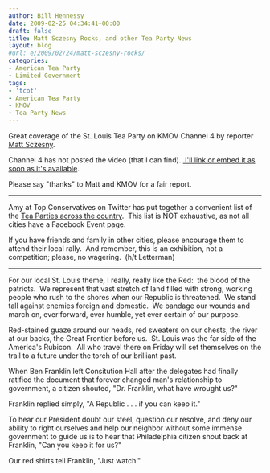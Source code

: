 ```yaml
---
author: Bill Hennessy
date: 2009-02-25 04:34:41+00:00
draft: false
title: Matt Sczesny Rocks, and other Tea Party News
layout: blog
#url: e/2009/02/24/matt-sczesny-rocks/
categories:
- American Tea Party
- Limited Government
tags:
- 'tcot'
- American Tea Party
- KMOV
- Tea Party News
---
```


Great coverage of the St. Louis Tea Party on KMOV Channel 4 by reporter [Matt Sczesny](https://www.beloblog.com/KMOV_Blogs/reportersblog/2009/02/the-st-louis-tea-party.html).  

Channel 4 has not posted the video (that I can find). [ I'll link or embed it as soon as it's available](https://www.kmov.com/video/topvideo-index.html?nvid=335682).

Please say "thanks" to Matt and KMOV for a fair report.

****

Amy at Top Conservatives on Twitter has put together a convenient list of the [Tea Parties across the country](https://tcotreport.com/MasterTeaPartyInfo.html).  This list is NOT exhaustive, as not all cities have a Facebook Event page.  

If you have friends and family in other cities, please encourage them to attend their local rally.  And remember, this is an exhibition, not a competition; please, no wagering.  (h/t Letterman)

****

For our local St. Louis theme, I really, really like the Red:  the blood of the patriots.  We represent that vast stretch of land filled with strong, working people who rush to the shores when our Republic is threatened.  We stand tall against enemies foreign and domestic.  We bandage our wounds and march on, ever forward, ever humble, yet ever certain of our purpose.  

Red-stained guaze around our heads, red sweaters on our chests, the river at our backs, the Great Frontier before us.  St. Louis was the far side of the America's Rubicon.  All who travel there on Friday will set themselves on the trail to a future under the torch of our brilliant past.   

When Ben Franklin left Consitution Hall after the delegates had finally ratified the document that forever changed man's relationship to government, a citizen shouted, "Dr. Franklin, what have wrought us?"  

Franklin replied simply, "A Republic . . . if you can keep it." 

To hear our President doubt our steel, question our resolve, and deny our ability to right ourselves and help our neighbor without some immense government to guide us is to hear that Philadelphia citizen shout back at Franklin, "Can you keep it for us?" 

Our red shirts tell Franklin, "Just watch."
